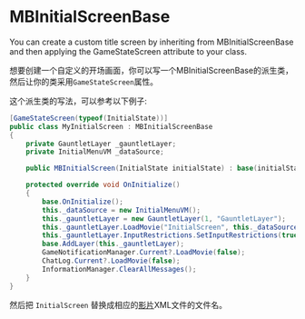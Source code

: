 # MBInitialScreenBase

You can create a custom title screen by inheriting from MBInitialScreenBase and then applying the GameStateScreen attribute to your class.

想要创建一个自定义的开场画面，你可以写一个MBInitialScreenBase的派生类，然后让你的类采用`GameStateScreen`属性。

这个派生类的写法，可以参考以下例子:

```csharp
[GameStateScreen(typeof(InitialState))]
public class MyInitialScreen : MBInitialScreenBase
{
    private GauntletLayer _gauntletLayer;
    private InitialMenuVM _dataSource;

    public MBInitialScreen(InitialState initialState) : base(initialState) { }

    protected override void OnInitialize()
    {
        base.OnInitialize();
        this._dataSource = new InitialMenuVM();
        this._gauntletLayer = new GauntletLayer(1, "GauntletLayer");
        this._gauntletLayer.LoadMovie("InitialScreen", this._dataSource);
        this._gauntletLayer.InputRestrictions.SetInputRestrictions(true, InputUsageMask.Mouse);
        base.AddLayer(this._gauntletLayer);
        GameNotificationManager.Current?.LoadMovie(false);
        ChatLog.Current?.LoadMovie(false);
        InformationManager.ClearAllMessages();
    }
}
```

然后把 `InitialScreen` 替换成相应的[影片](../../_gauntlet/movie.md)XML文件的文件名。